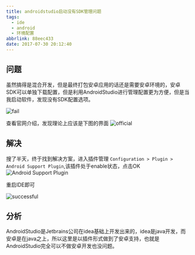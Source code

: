 ```yaml
---
title: androidstudio启动没有SDK管理问题
tags:
  - ide
  - android
  - 环境配置
abbrlink: 88eec433
date: 2017-07-30 20:12:40
---
```


## 问题
虽然搞得是混合开发，但是最终打包安卓应用的话还是需要安卓环境的，安卓SDK可以单独下载配置，但是利用AndroidStudio进行管理配置更为方便，但是当我启动软件，发现没有SDK配置选项。

![fail](https://static.1991421.cn/blog/2017-07-30-121637.jpg)

查看官网介绍，发现理论上应该是下图的界面
![official](https://static.1991421.cn/blog/2017-07-30-121910.jpg)

## 解决
搜了半天，终于找到解决方案，进入插件管理
`Configuration > Plugin > Android Support Plugin`,该插件处于enable状态，点击OK
![Android Support Plugin](https://static.1991421.cn/blog/2017-07-30-130152.jpg)

重启IDE即可

![successful](https://static.1991421.cn/blog/2017-07-30-121403.jpg)

## 分析

AndroidStudio是Jetbrains公司在idea基础上开发出来的，idea是java开发，而安卓是在java之上，所以这里是以插件形式做到了安卓支持，也就是AndroidStudio完全可以不做安卓开发也没问题。

